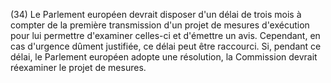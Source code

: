 (34) Le Parlement européen devrait disposer d'un délai de trois mois à compter de la première transmission d'un projet de mesures d'exécution pour lui permettre d'examiner celles-ci et d'émettre un avis. Cependant, en cas d'urgence dûment justifiée, ce délai peut être raccourci. Si, pendant ce délai, le Parlement européen adopte une résolution, la Commission devrait réexaminer le projet de mesures.